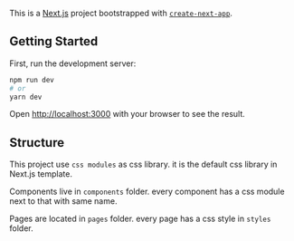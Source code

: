 This is a [Next.js](https://nextjs.org/) project bootstrapped with [`create-next-app`](https://github.com/vercel/next.js/tree/canary/packages/create-next-app).

## Getting Started

First, run the development server:

```bash
npm run dev
# or
yarn dev
```

Open [http://localhost:3000](http://localhost:3000) with your browser to see the result.

## Structure

This project use `css modules` as css library. it is the default css library in Next.js template.

Components live in `components` folder. every component has a css module next to that with same name. 

Pages are located in `pages` folder. every page has a css style in `styles` folder.